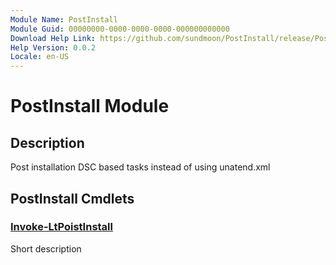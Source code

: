 ```yaml
---
Module Name: PostInstall
Module Guid: 00000000-0000-0000-0000-000000000000
Download Help Link: https://github.com/sundmoon/PostInstall/release/PostInstall/docs/PostInstall.md
Help Version: 0.0.2
Locale: en-US
---
```


# PostInstall Module
## Description
Post installation DSC based tasks instead of using unatend.xml

## PostInstall Cmdlets
### [Invoke-LtPoistInstall](Invoke-LtPoistInstall.md)
Short description




